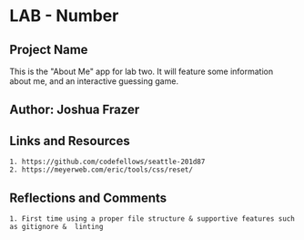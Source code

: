 # LAB - Number
## Project Name

This is the "About Me" app for lab two. It will feature some information about me, and an interactive guessing game.

## Author: Joshua Frazer

## Links and Resources
    1. https://github.com/codefellows/seattle-201d87
    2. https://meyerweb.com/eric/tools/css/reset/

## Reflections and Comments
    1. First time using a proper file structure & supportive features such as gitignore &  linting
